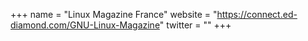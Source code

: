 +++
name = "Linux Magazine France"
website = "https://connect.ed-diamond.com/GNU-Linux-Magazine"
twitter = ""
+++